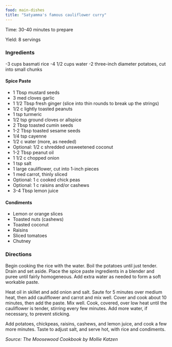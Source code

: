 ```yaml
---
food: main-dishes
title: "Satyamma's famous cauliflower curry"
---
```


Time: 30-40 minutes to prepare

Yield: 8 servings

### Ingredients 

-3 cups basmati rice
-4 1/2 cups water
-2 three-inch diameter potatoes, cut into small chunks

#### Spice Paste

- 1 Tbsp mustard seeds
- 3 med cloves garlic
- 1 1/2 Tbsp fresh ginger (slice into thin rounds to break up the strings)
- 1/2 c lightly toasted peanuts
- 1 tsp turmeric
- 1/2 tsp ground cloves or allspice
- 2 Tbsp toasted cumin seeds
- 1-2 Tbsp toasted sesame seeds
- 1/4 tsp cayenne
- 1/2 c water (more, as needed)
- Optional: 1/2 c shredded unsweetened coconut
- 1-2 Tbsp peanut oil
- 1 1/2 c chopped onion
- 1 tsp salt
- 1 large cauliflower, cut into 1-inch pieces
- 1 med carrot, thinly sliced
- Optional: 1 c cooked chick peas
- Optional: 1 c raisins and/or cashews
- 3-4 Tbsp lemon juice

#### Condiments

- Lemon or orange slices
- Toasted nuts (cashews)
- Toasted coconut
- Raisins
- Sliced tomatoes
- Chutney

### Directions

Begin cooking the rice with the water. Boil the potatoes until just tender. Drain and set aside. Place the spice paste ingredients in a blender and puree until fairly homogeneous. Add extra water as needed to form a soft workable paste.

Heat oil in skillet and add onion and salt. Saute for 5 minutes over medium heat, then add cauliflower and carrot and mix well. Cover and cook about 10 minutes, then add the paste. Mix well. Cook, covered, over low heat until the cauliflower is tender, stirring every few minutes. Add more water, if necessary, to prevent sticking.

Add potatoes, chickpeas, raisins, cashews, and lemon juice, and cook a few more minutes. Taste to adjust salt, and serve hot, with rice and condiments.

*Source: The Moosewood Cookbook by Mollie Katzen*
